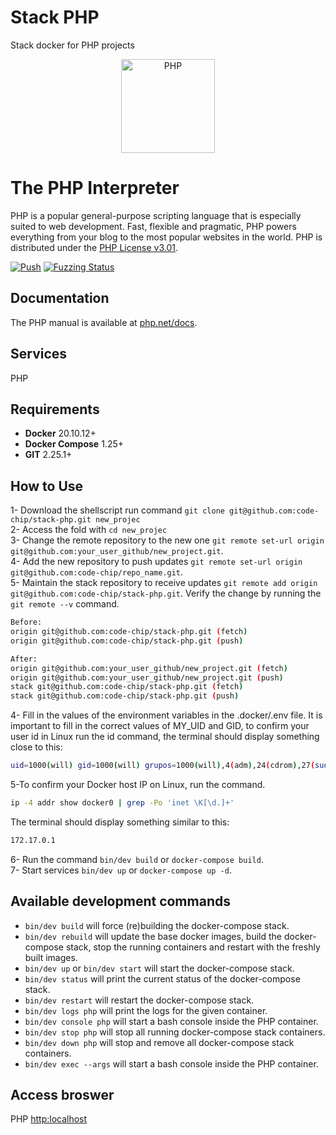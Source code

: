 # Stack PHP
Stack docker for PHP projects

<div align="center">
    <a href="https://www.php.net">
        <img
            alt="PHP"
            src="https://www.php.net/images/logos/new-php-logo.svg"
            width="150">
    </a>
</div>

# The PHP Interpreter

PHP is a popular general-purpose scripting language that is especially suited to
web development. Fast, flexible and pragmatic, PHP powers everything from your
blog to the most popular websites in the world. PHP is distributed under the
[PHP License v3.01](LICENSE).

[![Push](https://github.com/php/php-src/actions/workflows/push.yml/badge.svg)](https://github.com/php/php-src/actions/workflows/push.yml)
[![Fuzzing Status](https://oss-fuzz-build-logs.storage.googleapis.com/badges/php.svg)](https://bugs.chromium.org/p/oss-fuzz/issues/list?sort=-opened&can=1&q=proj:php)

## Documentation

The PHP manual is available at [php.net/docs](https://www.php.net/docs).

## Services
PHP 

## Requirements

- **Docker** 20.10.12+
- **Docker Compose** 1.25+
- **GIT** 2.25.1+

## How to Use
1- Download the shellscript run command `git clone git@github.com:code-chip/stack-php.git new_projec`  
2- Access the fold with `cd new_projec`  
3- Change the remote repository to the new one `git remote set-url origin git@github.com:your_user_github/new_project.git`.  
4- Add the new repository to push updates `git remote set-url origin git@github.com:code-chip/repo_name.git`.  
5- Maintain the stack repository to receive updates `git remote add origin git@github.com:code-chip/stack-php.git`. Verify the change by running the `git remote --v` command.  
```bash
Before:
origin git@github.com:code-chip/stack-php.git (fetch)
origin git@github.com:code-chip/stack-php.git (push)

After:
origin git@github.com:your_user_github/new_project.git (fetch)
origin git@github.com:your_user_github/new_project.git (push)
stack git@github.com:code-chip/stack-php.git (fetch)
stack git@github.com:code-chip/stack-php.git (push)
```
4- Fill in the values ​​of the environment variables in the .docker/.env file. It is important to fill in the correct values ​​of MY_UID and GID, to confirm your user id in Linux run the id command, the terminal should display something close to this:  
```bash
uid=1000(will) gid=1000(will) grupos=1000(will),4(adm),24(cdrom),27(sudo),30(dip),33(www-data),46(plugdev),100(users),105(lpadmin),125(sambashare),127(docker)
``` 
5-To confirm your Docker host IP on Linux, run the command.
```bash
ip -4 addr show docker0 | grep -Po 'inet \K[\d.]+'
``` 
The terminal should display something similar to this:  
```bash
172.17.0.1
``` 
6- Run the command `bin/dev build` or `docker-compose build`.  
7- Start services `bin/dev up` or `docker-compose up -d`.

## Available development commands
* `bin/dev build` will force (re)building the docker-compose stack.
* `bin/dev rebuild` will update the base docker images, build the docker-compose stack, stop the running containers and restart with the freshly built images.
* `bin/dev up` or `bin/dev start` will start the docker-compose stack.
* `bin/dev status` will print the current status of the docker-compose stack.
* `bin/dev restart` will restart the docker-compose stack.
* `bin/dev logs php` will print the logs for the given container.
* `bin/dev console php` will start a bash console inside the PHP container.
* `bin/dev stop php` will stop all running docker-compose stack containers.
* `bin/dev down php` will stop and remove all docker-compose stack containers.
* `bin/dev exec --args` will start a bash console inside the PHP container.

## Access broswer
PHP [http:localhost](http:localhost)  
